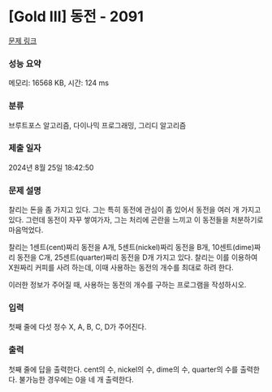 # [Gold III] 동전 - 2091 

[문제 링크](https://www.acmicpc.net/problem/2091) 

### 성능 요약

메모리: 16568 KB, 시간: 124 ms

### 분류

브루트포스 알고리즘, 다이나믹 프로그래밍, 그리디 알고리즘

### 제출 일자

2024년 8월 25일 18:42:50

### 문제 설명

<p>찰리는 돈을 좀 가지고 있다. 그는 특히 동전에 관심이 좀 있어서 동전을 여러 개 가지고 있다. 그런데 동전이 자꾸 쌓여가자, 그는 처리에 곤란을 느끼고 이 동전들을 처분하기로 마음먹었다.</p>

<p>찰리는 1센트(cent)짜리 동전을 A개, 5센트(nickel)짜리 동전을 B개, 10센트(dime)짜리 동전을 C개, 25센트(quarter)짜리 동전을 D개 가지고 있다. 찰리는 이를 이용하여 X원짜리 커피를 사려 하는데, 이때 사용하는 동전의 개수를 최대로 하려 한다.</p>

<p>이러한 정보가 주어질 때, 사용하는 동전의 개수를 구하는 프로그램을 작성하시오.</p>

### 입력 

 <p>첫째 줄에 다섯 정수 X, A, B, C, D가 주어진다.</p>

### 출력 

 <p>첫째 줄에 답을 출력한다. cent의 수, nickel의 수, dime의 수, quarter의 수를 출력한다. 불가능한 경우에는 0을 네 개 출력한다.</p>

